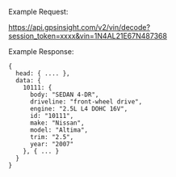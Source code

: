Example Request:

https://api.gpsinsight.com/v2/vin/decode?session_token=xxxx&vin=1N4AL21E67N487368

Example Response:

    {
      head: { .... },
      data: {
        10111: {
          body: "SEDAN 4-DR",
          driveline: "front-wheel drive",
          engine: "2.5L L4 DOHC 16V",
          id: "10111",
          make: "Nissan",
          model: "Altima",
          trim: "2.5",
          year: "2007"
        }, { ... }
      }
    }
